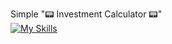 Simple "📟 Investment Calculator 📟"\
[![My Skills](https://skillicons.dev/icons?i=html,css,js,react)](https://skillicons.dev)
